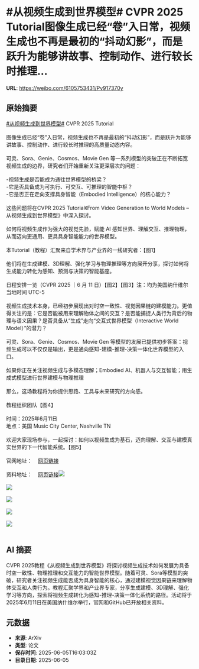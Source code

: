 # #从视频生成到世界模型# CVPR 2025 Tutorial图像生成已经“卷”入日常，视频生成也不再是最初的“抖动幻影”，而是跃升为能够讲故事、控制动作、进行较长时推理...

**URL**: https://weibo.com/6105753431/Pv917370y

## 原始摘要

<a href="https://m.weibo.cn/search?containerid=231522type%3D1%26t%3D10%26q%3D%23%E4%BB%8E%E8%A7%86%E9%A2%91%E7%94%9F%E6%88%90%E5%88%B0%E4%B8%96%E7%95%8C%E6%A8%A1%E5%9E%8B%23&amp;extparam=%23%E4%BB%8E%E8%A7%86%E9%A2%91%E7%94%9F%E6%88%90%E5%88%B0%E4%B8%96%E7%95%8C%E6%A8%A1%E5%9E%8B%23" data-hide=""><span class="surl-text">#从视频生成到世界模型#</span></a> CVPR 2025 Tutorial<br><br>图像生成已经“卷”入日常，视频生成也不再是最初的“抖动幻影”，而是跃升为能够讲故事、控制动作、进行较长时推理的高质量动态内容。<br><br>可灵、Sora、Genie、Cosmos、Movie Gen 等一系列模型的突破正在不断拓宽视频生成的边界，研究者们开始重新关注更深层次的问题：<br><br>-视频生成是否能成为通往世界模型的桥梁？  <br>-它是否具备成为可执行、可交互、可推理的智能中枢？  <br>-它是否正在走向支撑具身智能（Embodied Intelligence）的核心能力？<br><br>这些问题将在CVPR 2025 Tutorial《From Video Generation to World Models – 从视频生成到世界模型》中深入探讨。<br><br>如何将视频生成作为强大的视觉先验，赋能 AI 感知世界、理解交互、推理物理，从而迈向更通用、更具具身智能能力的世界模型。<br><br>本Tutorial（教程）汇聚来自学术界与产业界的一线研究者：【图1】<br><br>他们将在生成建模、3D理解、强化学习与物理推理等方向展开分享，探讨如何将生成能力转化为感知、预测与决策的智能基座。<br><br>日程安排一览（CVPR 2025 ｜6 月 11 日）【图2】【图3】注：均为美国纳什维尔当地时间 UTC-5  <br><br>视频生成技术本身，已经初步展现出对时空一致性、视觉因果链的建模能力。更值得关注的是：它是否能被用来理解物体之间的交互？是否能捕捉人类行为背后的物理与语义因果？是否具备从“生成”走向“交互式世界模型（Interactive World Model）”的潜力？<br><br>可灵、Sora、Genie、Cosmos、Movie Gen 等模型的发展已提供初步答案：视频生成可以不仅仅是输出，更是通向感知-建模-推理-决策一体化世界模型的入口。<br><br>如果你正在关注视频生成与多模态理解；Embodied AI、机器人与交互智能；用生成式模型进行世界建模与物理推理<br><br>那么，这场教程将为你提供思路、工具与未来研究的方向感。<br><br>教程组织团队【图4】<br><br>时间：2025年6月11日  <br>地点：美国 Music City Center, Nashville TN<br><br>欢迎大家现场参与，一起探讨：如何以视频生成为基石，迈向理解、交互与建模真实世界的下一代智能系统。【图5】<br><br>官网地址：<a href="https://weibo.cn/sinaurl?u=https%3A%2F%2Fworld-model-tutorial.github.io%2F" data-hide=""><span class="url-icon"><img style="width: 1rem;height: 1rem" src="https://h5.sinaimg.cn/upload/2015/09/25/3/timeline_card_small_web_default.png" referrerpolicy="no-referrer"></span><span class="surl-text">网页链接</span></a><br><br>资料地址：<a href="https://weibo.cn/sinaurl?u=https%3A%2F%2Fgithub.com%2Fziqihuangg%2FAwesome-From-Video-Generation-to-World-Model" data-hide=""><span class="url-icon"><img style="width: 1rem;height: 1rem" src="https://h5.sinaimg.cn/upload/2015/09/25/3/timeline_card_small_web_default.png" referrerpolicy="no-referrer"></span><span class="surl-text">网页链接</span></a><img style="" src="https://tvax3.sinaimg.cn/large/006Fd7o3gy1i24kyywublj30zk0im44d.jpg" referrerpolicy="no-referrer"><br><br><img style="" src="https://tvax2.sinaimg.cn/large/006Fd7o3gy1i24kyylad5j30zk0dnwhx.jpg" referrerpolicy="no-referrer"><br><br><img style="" src="https://tvax4.sinaimg.cn/large/006Fd7o3gy1i24kyynyh9j30zk0e7adn.jpg" referrerpolicy="no-referrer"><br><br><img style="" src="https://tvax2.sinaimg.cn/large/006Fd7o3gy1i24kyyxa8lj30zk0j07b5.jpg" referrerpolicy="no-referrer"><br><br><img style="" src="https://tvax3.sinaimg.cn/large/006Fd7o3gy1i24kyxsvcfj30zk08a0y5.jpg" referrerpolicy="no-referrer"><br><br>

## AI 摘要

CVPR 2025教程《从视频生成到世界模型》将探讨视频生成技术如何发展为具备时空一致性、物理推理和交互能力的智能世界模型。随着可灵、Sora等模型的突破，研究者关注视频生成能否成为具身智能的核心，通过建模视觉因果链来理解物体交互和人类行为。教程汇聚学界和产业界专家，分享生成建模、3D理解、强化学习等方向，探索将视频生成转化为感知-推理-决策一体化系统的路径。活动将于2025年6月11日在美国纳什维尔举行，官网和GitHub已开放相关资料。

## 元数据

- **来源**: ArXiv
- **类型**: 论文
- **保存时间**: 2025-06-05T16:03:03Z
- **目录日期**: 2025-06-05
